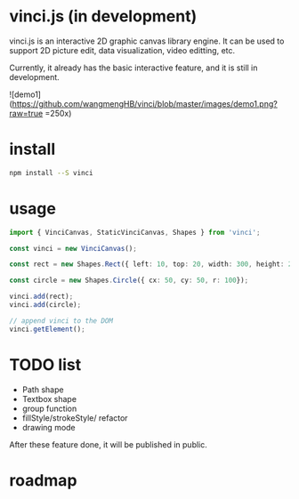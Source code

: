 # vinci.js (in development)

vinci.js is an interactive 2D graphic canvas library engine. It can be used to support 2D picture edit, data visualization, video editting, etc.   

Currently, it already has the basic interactive feature, and it is still in development. 

![demo1](https://github.com/wangmengHB/vinci/blob/master/images/demo1.png?raw=true =250x)

# install
```bash
npm install --S vinci
```

# usage
```ts
import { VinciCanvas, StaticVinciCanvas, Shapes } from 'vinci';
```

```ts
const vinci = new VinciCanvas();

const rect = new Shapes.Rect({ left: 10, top: 20, width: 300, height: 200 });

const circle = new Shapes.Circle({ cx: 50, cy: 50, r: 100});

vinci.add(rect);
vinci.add(circle);

// append vinci to the DOM
vinci.getElement();

```


# TODO list

* Path shape
* Textbox shape
* group function        
* fillStyle/strokeStyle/ refactor
* drawing mode  

After these feature done, it will be published in public. 


# roadmap 





